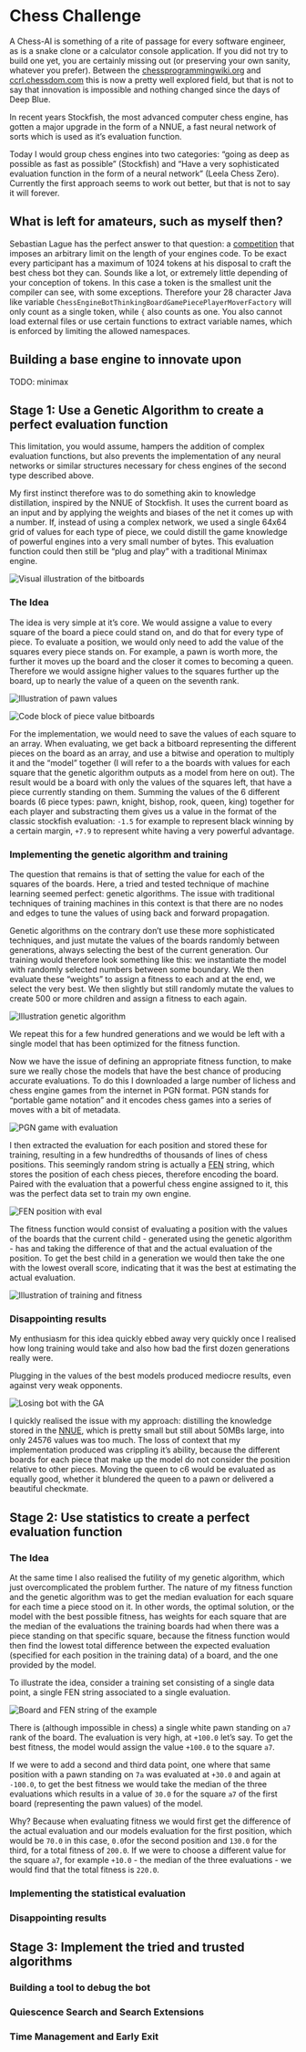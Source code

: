 # Chess Challenge

A Chess-AI is something of a rite of passage for every software engineer, as is a snake clone or a calculator console application. If you did not try to build one yet, you are certainly missing out (or preserving your own sanity, whatever you prefer). Between the [chessprogrammingwiki.org](https://www.chessprogramming.org/Main_Page) and [ccrl.chessdom.com](https://ccrl.chessdom.com/) this is now a pretty well explored field, but that is not to say that innovation is impossible and nothing changed since the days of Deep Blue. 

In recent years Stockfish, the most advanced computer chess engine, has gotten a major upgrade in the form of a NNUE, a fast neural network of sorts which is used as it’s evaluation function.

Today I would group chess engines into two categories: “going as deep as possible as fast as possible” (Stockfish) and “Have a very sophisticated evaluation function in the form of a neural network” (Leela Chess Zero). Currently the first approach seems to work out better, but that is not to say it will forever.

## What is left for amateurs, such as myself then?

Sebastian Lague has the perfect answer to that question: a [competition](https://www.youtube.com/watch?v=iScy18pVR58) that imposes an arbitrary limit on the length of your engines code. To be exact every participant has a maximum of 1024 tokens at his disposal to craft the best chess bot they can. Sounds like a lot, or extremely little depending of your conception of tokens. In this case a token is the smallest unit the compiler can see, with some exceptions. Therefore your 28 character Java like variable `ChessEngineBotThinkingBoardGamePiecePlayerMoverFactory` will only count as a single token, while `{` also counts as one. You also cannot load external files or use certain functions to extract variable names, which is enforced by limiting the allowed namespaces.

## Building a base engine to innovate upon

TODO: minimax

## Stage 1: Use a Genetic Algorithm to create a perfect evaluation function

This limitation, you would assume, hampers the addition of complex evaluation functions, but also prevents the implementation of any neural networks or similar structures necessary for chess engines of the second type described above. 

My first instinct therefore was to do something akin to knowledge distillation, inspired by the NNUE of Stockfish. It uses the current board as an input and by applying the weights and biases of the net it comes up with a number. If, instead of using a complex network, we used a single 64x64 grid of values for each type of piece, we could distill the game knowledge of powerful engines into a very small number of bytes. This evaluation function could then still be “plug and play” with a traditional Minimax engine.

![Visual illustration of the bitboards]()

### The Idea

The idea is very simple at it’s core. We would assigne a value to every square of the board a piece could stand on, and do that for every type of piece. To evaluate a position, we would only need to add the value of the squares every piece stands on. For example, a pawn is worth more, the further it moves up the board and the closer it comes to becoming a queen. Therefore we would assigne higher values to the squares further up the board, up to nearly the value of a queen on the seventh rank.

![Illustration of pawn values]()

![Code block of piece value bitboards]()

For the implementation, we would need to save the values of each square to an array. When evaluating, we get back a bitboard representing the different pieces on the board as an array, and use a bitwise and operation to multiply it and the “model” together (I will refer to a the boards with values for each square that the genetic algorithm outputs as a model from here on out). The result would be a board with only the values of the squares left, that have a piece currently standing on them. Summing the values of the 6 different boards (6 piece types: pawn, knight, bishop, rook, queen, king) together for each player and substracting them gives us a value in the format of the classic stockfish evaluation: `-1.5` for example to represent black winning by a certain margin, `+7.9` to represent white having a very powerful advantage.

### Implementing the genetic algorithm and training

The question that remains is that of setting the value for each of the squares of the boards. Here, a tried and tested technique of machine learning seemed perfect: genetic algorithms. The issue with traditional techniques of training machines in this context is that there are no nodes and edges to tune the values of using back and forward propagation.

Genetic algorithms on the contrary don’t use these more sophisticated techniques, and just mutate the values of the boards randomly between generations, always selecting the best of the current generation. Our training would therefore look something like this: we instantiate the model with randomly selected numbers between some boundary. We then evaluate these “weights” to assign a fitness to each and at the end, we select the very best. We then slightly but still randomly mutate the values to create 500 or more children and assign a fitness to each again. 

![Illustration genetic algorithm]()

We repeat this for a few hundred generations and we would be left with a single model that has been optimized for the fitness function. 

Now we have the issue of defining an appropriate fitness function, to make sure we really chose the models that have the best chance of producing accurate evaluations. To do this I downloaded a large number of lichess and chess engine games from the internet in PGN format. PGN stands for “portable game notation” and it encodes chess games into a series of moves with a bit of metadata.

![PGN game  with evaluation]()

I then extracted the evaluation for each position and stored these for training, resulting in a few hundredths of thousands of lines of chess positions. This seemingly random string is actually a [FEN](https://de.wikipedia.org/wiki/Forsyth-Edwards-Notation) string, which stores the position of each chess pieces, therefore encoding the board. Paired with the evaluation that a powerful chess engine assigned to it, this was the perfect data set to train my own engine.

![FEN position with eval]()

The fitness function would consist of evaluating a position with the values of the boards that the current child - generated using the genetic algorithm - has and taking the difference of that and the actual evaluation of the position. To get the best child in a generation we would then take the one with the lowest overall score, indicating that it was the best at estimating the actual evaluation.

![Illustration of training and fitness]()

### Disappointing results

My enthusiasm for this idea quickly ebbed away very quickly once I realised how long training would take and also how bad the first dozen generations really were.

Plugging in the values of the best models produced mediocre results, even against very weak opponents.

![Losing bot with the GA]()

I quickly realised the issue with my approach: distilling the knowledge stored in the [NNUE](https://tests.stockfishchess.org/nns), which is pretty small but still about 50MBs large, into only 24576 values was too much. The loss of context that my implementation produced was crippling it’s ability, because the different boards for each piece that make up the model do not consider the position relative to other pieces. Moving the queen to c6 would be evaluated as equally good, whether it blundered the queen to a pawn or delivered a beautiful checkmate.

## Stage 2: Use statistics to create a perfect evaluation function

### The Idea

At the same time I also realised the futility of my genetic algorithm, which just overcomplicated the problem further. The nature of my fitness function and the genetic algorithm was to get the median evaluation for each square for each time a piece stood on it. In other words, the optimal solution, or the model with the best possible fitness, has weights for each square that are the median of the evaluations the training boards had when there was a piece standing on that specific square, because the fitness function would then find the lowest total difference between the expected evaluation (specified for each position in the training data) of a board, and the one provided by the model.

To illustrate the idea, consider a training set consisting of a single data point, a single FEN string associated to a single evaluation.

![Board and FEN string of the example]()

There is (although impossible in chess) a single white pawn standing on `a7` rank of the board. The evaluation is very high, at `+100.0` let’s say. To get the best fitness, the model would assign the value `+100.0` to the square `a7`.

If we were to add a second and third data point, one where that same position with a pawn standing on `7a` was evaluated at `+30.0`  and again at `-100.0`, to get the best fitness we would take the median of the three evaluations which results in a value of `30.0` for the square `a7` of the first board (representing the pawn values) of the model.

Why? Because when evaluating fitness we would first get the difference of the actual evaluation and our models evaluation for the first position, which would be `70.0` in this case, `0.0`for the second position and `130.0` for the third, for a total fitness of `200.0`. If we were to choose a different value for the square `a7`, for example `+10.0` - the median of the three evaluations - we would find that the total fitness is `220.0`.

### Implementing the statistical evaluation

### Disappointing results

## Stage 3: Implement the tried and trusted algorithms

### Building a tool to debug the bot

### Quiescence Search and Search Extensions

### Time Management and Early Exit